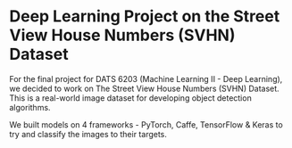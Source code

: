 # Deep Learning Project on the Street View House Numbers (SVHN) Dataset 

For the final project for DATS 6203 (Machine Learning II - Deep Learning), we decided to work on The Street View House Numbers (SVHN) Dataset. This is a real-world image dataset for developing object detection algorithms.

We built models on 4 frameworks - PyTorch, Caffe, TensorFlow & Keras to try and classify the images to their targets.
